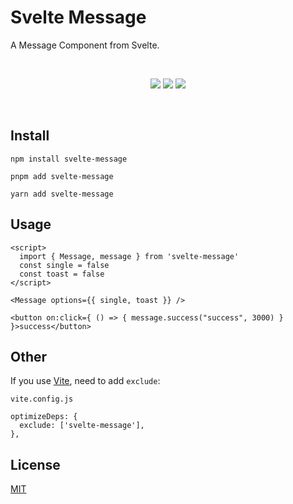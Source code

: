 # Svelte Message

A Message Component from Svelte.

<br>

<p align="center">
  <img src="https://img.shields.io/npm/v/svelte-message?color=blue">
  <img src="https://img.shields.io/npm/l/svelte-message">
  <img src="https://img.shields.io/npm/dw/svelte-message">
</p>

<br>

## Install

```
npm install svelte-message
```

```
pnpm add svelte-message
```

```
yarn add svelte-message
```

## Usage

```
<script>
  import { Message, message } from 'svelte-message'
  const single = false
  const toast = false
</script>

<Message options={{ single, toast }} />

<button on:click={ () => { message.success("success", 3000) } }>success</button>
```

## Other

If you use [Vite](https://vitejs.dev/), need to add `exclude`:

```
vite.config.js

optimizeDeps: {
  exclude: ['svelte-message'],
},
```

## License

[MIT](https://github.com/lanset/svelte-message/blob/main/LICENSE)
